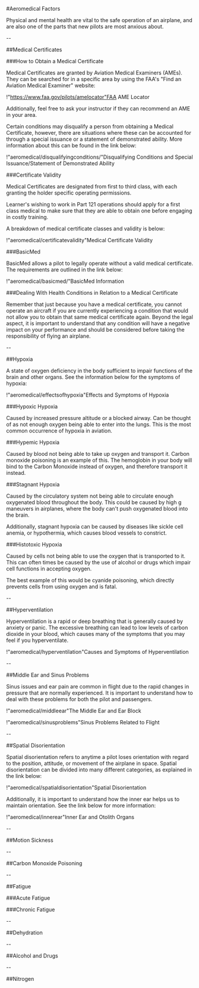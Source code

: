 #Aeromedical Factors

Physical and mental health are vital to the safe operation of an airplane, and are also one of the parts that new pilots are most anxious about.

--

##Medical Certificates

###How to Obtain a Medical Certificate

Medical Certificates are granted by Aviation Medical Examiners (AMEs). They can be searched for in a specific area by using the FAA's "Find an Aviation Medical Examiner" website:

!"https://www.faa.gov/pilots/amelocator"FAA AME Locator

Additionally, feel free to ask your instructor if they can recommend an AME in your area.

Certain conditions may disqualify a person from obtaining a Medical Certificate, however, there are situations where these can be accounted for through a special issuance or a statement of demonstrated ability. More information about this can be found in the link below:

!"aeromedical/disqualifyingconditions/"Disqualifying Conditions and Special Issuance/Statement of Demonstrated Ability

###Certificate Validity

Medical Certificates are designated from first to third class, with each granting the holder specific operating permissions.

Learner's wishing to work in Part 121 operations should apply for a first class medical to make sure that they are able to obtain one before engaging in costly training.

A breakdown of medical certificate classes and validity is below:

!"aeromedical/certificatevalidity"Medical Certificate Validity


###BasicMed

BasicMed allows a pilot to legally operate without a valid medical certificate. The requirements are outlined in the link below:

!"aeromedical/basicmed/"BasicMed Information

###Dealing With Health Conditions in Relation to a Medical Certificate

Remember that just because you have a medical certificate, you cannot operate an aircraft if you are currently experiencing a condition that would not allow you to obtain that same medical certificate again. Beyond the legal aspect, it is important to understand that any condition will have a negative impact on your performance and should be considered before taking the responsibility of flying an airplane.

--

##Hypoxia

A state of oxygen deficiency in the body sufficient to impair functions of the brain and other organs. See the information below for the symptoms of hypoxia:

!"aeromedical/effectsofhypoxia"Effects and Symptoms of Hypoxia

###Hypoxic Hypoxia

Caused by increased pressure altitude or a blocked airway. Can be thought of as not enough oxygen being able to enter into the lungs. This is the most common occurrence of hypoxia in aviation. 


###Hypemic Hypoxia

Caused by blood not being able to take up oxygen and transport it. Carbon monoxide poisoning is an example of this. The hemoglobin in your body will bind to the Carbon Monoxide instead of oxygen, and therefore transport it instead.


###Stagnant Hypoxia

Caused by the circulatory system not being able to circulate enough oxygenated blood throughout the body. This could be caused by high g maneuvers in airplanes, where the body can't push oxygenated blood into the brain.

Additionally, stagnant hypoxia can be caused by diseases like sickle cell anemia, or hypothermia, which causes blood vessels to constrict.


###Histotoxic Hypoxia

Caused by cells not being able to use the oxygen that is transported to it. This can often times be caused by the use of alcohol or drugs which impair cell functions in accepting oxygen.

The best example of this would be cyanide poisoning, which directly prevents cells from using oxygen and is fatal.

--

##Hyperventilation

Hyperventilation is a rapid or deep breathing that is generally caused by anxiety or panic. The excessive breathing can lead to low levels of carbon dioxide in your blood, which causes many of the symptoms that you may feel if you hyperventilate.

!"aeromedical/hyperventilation"Causes and Symptoms of Hyperventilation

--

##Middle Ear and Sinus Problems

Sinus issues and ear pain are common in flight due to the rapid changes in pressure that are normally experienced. It is important to understand how to deal with these problems for both the pilot and passengers.

!"aeromedical/middleear"The Middle Ear and Ear Block

!"aeromedical/sinusproblems"Sinus Problems Related to Flight

--

##Spatial Disorientation

Spatial disorientation refers to anytime a pilot loses orientation with regard to the position, attitude, or movement of the airplane in space. Spatial disorientation can be divided into many different categories, as explained in the link below:

!"aeromedical/spatialdisorientation"Spatial Disorientation

Additionally, it is important to understand how the inner ear helps us to maintain orientation. See the link below for more information:

!"aeromedical/innerear"Inner Ear and Otolith Organs

--

##Motion Sickness

--

##Carbon Monoxide Poisoning

--

##Fatigue

###Acute Fatigue

###Chronic Fatigue


--

##Dehydration

--

##Alcohol and Drugs

--

##Nitrogen



